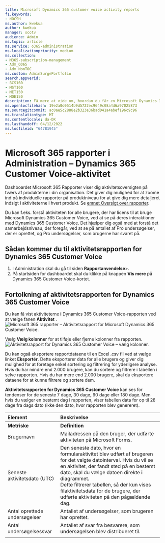 ```yaml
---
title: Microsoft Dynamics 365 customer voice activity reports
f1.keywords:
- NOCSH
ms.author: kwekua
author: kwekua
manager: scotv
audience: Admin
ms.topic: article
ms.service: o365-administration
ms.localizationpriority: medium
ms.collection:
- M365-subscription-management
- Adm_O365
- Adm_NonTOC
ms.custom: AdminSurgePortfolio
search.appverid:
- BCS160
- MST160
- MET150
- MOE150
description: Få mere at vide om, hvordan du får en Microsoft Dynamics 365 Customer Voice-aktivitetsrapport ved hjælp af dashboardet Microsoft 365 Rapporter i Microsoft 365 Administration.
ms.openlocfilehash: 19e2a0d0514b9d5722ec9649c08a4d6a97025873
ms.sourcegitcommit: ac0ae5c2888e2b323e36bad041a4abef196c9c96
ms.translationtype: MT
ms.contentlocale: da-DK
ms.lasthandoff: 04/12/2022
ms.locfileid: "64781945"
---
```

# <a name="microsoft-365-reports-in-the-admin-center---dynamics-365-customer-voice-activity"></a>Microsoft 365 rapporter i Administration – Dynamics 365 Customer Voice-aktivitet

Dashboardet Microsoft 365 Rapporter viser dig aktivitetsoversigten på tværs af produkterne i din organisation. Det giver dig mulighed for at zoome ind på individuelle rapporter på produktniveau for at give dig mere detaljeret indsigt i aktiviteterne i hvert produkt. Se [emnet Oversigt over rapporter](activity-reports.md).
  
Du kan f.eks. forstå aktiviteten for alle brugere, der har licens til at bruge Microsoft Dynamics 365 Customer Voice, ved at se på deres interaktioner med Dynamics 365 Customer Voice. Det hjælper dig også med at forstå det samarbejdsniveau, der foregår, ved at se på antallet af Pro undersøgelser, der er oprettet, og Pro undersøgelser, som brugerne har svaret på. 
  
## <a name="how-to-get-to-the-dynamics-365-customer-voice-activity-report"></a>Sådan kommer du til aktivitetsrapporten for Dynamics 365 Customer Voice

1. I Administration skal du gå til siden **Rapportanvendelse**\>.<a href="https://go.microsoft.com/fwlink/p/?linkid=2074756" target="_blank"></a> 
2. På startsiden for dashboardet skal du klikke på knappen **Vis mere** på Dynamics 365 Customer Voice-kortet.
  
## <a name="interpret-the-dynamics-365-customer-voice-activity-report"></a>Fortolkning af aktivitetsrapporten for Dynamics 365 Customer Voice

Du kan få vist aktiviteterne i Dynamics 365 Customer Voice-rapporten ved at vælge fanen **Aktivitet** .<br/>![Microsoft 365 rapporter – Aktivitetsrapport for Microsoft Dynamics 365 Customer Voice.](../../media/a7e57d18-1ac8-4d4b-bd70-83361505dc3e.png)

Vælg **Vælg kolonner** for at tilføje eller fjerne kolonner fra rapporten.  <br/> ![Aktivitetsrapport for Dynamics 365 Customer Voice – vælg kolonner.](../../media/5ab66f4b-32eb-4c9b-9683-1157ae9e2c0a.png)

Du kan også eksportere rapportdataene til en Excel .csv fil ved at vælge linket **Eksportér**. Dette eksporterer data for alle brugere og giver dig mulighed for at foretage enkel sortering og filtrering for yderligere analyse. Hvis du har mindre end 2.000 brugere, kan du sortere og filtrere i tabellen i selve rapporten. Hvis du har mere end 2.000 brugere, skal du eksportere dataene for at kunne filtrere og sortere dem. 

**Aktivitetsrapporten for Dynamics 365 Customer Voice** kan ses for tendenser for de seneste 7 dage, 30 dage, 90 dage eller 180 dage. Men hvis du vælger en bestemt dag i rapporten, viser tabellen data for op til 28 dage fra dags dato (ikke den dato, hvor rapporten blev genereret).
  
|Element|Beskrivelse|
|:-----|:-----|
|**Metriske**|**Definition**|
|Brugernavn  <br/> |Mailadressen på den bruger, der udførte aktiviteten på Microsoft Forms.  <br/> |
|Seneste aktivitetsdato (UTC)  <br/> |Den seneste dato, hvor en formularaktivitet blev udført af brugeren for det valgte datointerval. Hvis du vil se en aktivitet, der fandt sted på en bestemt dato, skal du vælge datoen direkte i diagrammet.<br/>Dette filtrerer tabellen, så der kun vises filaktivitetsdata for de brugere, der udførte aktiviteten på den pågældende dag.  <br/> |
|Antal oprettede undersøgelser  <br/> |Antallet af undersøgelser, som brugeren har oprettet.   <br/> |
|Antal undersøgelsessvar  <br/> |Antallet af svar fra besvarere, som undersøgelsen blev distribueret til.|
|||